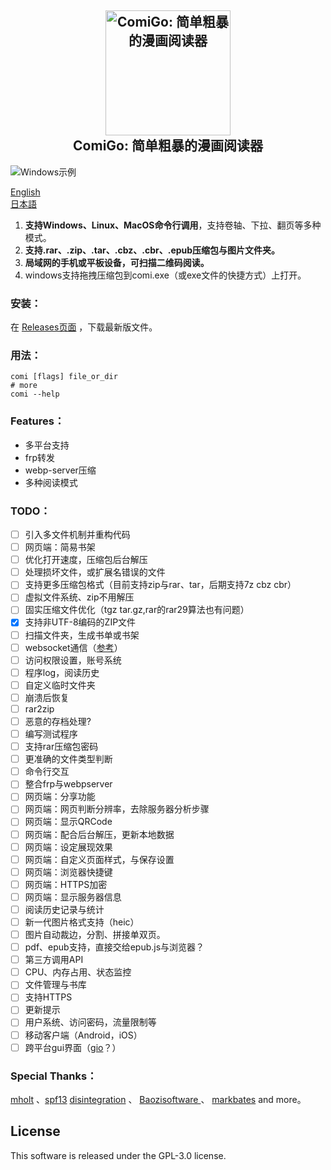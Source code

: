 <h2 align="center">
  <img src="https://raw.githubusercontent.com/yumenaka/comi/master/icon.ico" alt="ComiGo: 简单粗暴的漫画阅读器" width="200">
  <br>ComiGo: 简单粗暴的漫画阅读器<br>
</h2>

![Windows示例](https://www.yumenaka.net/wp-content/uploads/2020/08/sample.gif "Windows示例")

[English](https://github.com/yumenaka/comi/blob/master/README_EN.md)   
[日本語](https://github.com/yumenaka/comi/blob/master/README_JP.md)

1. **支持Windows、Linux、MacOS命令行调用**，支持卷轴、下拉、翻页等多种模式。
2. **支持.rar、.zip、.tar、.cbz、.cbr、.epub压缩包与图片文件夹。**
3. **局域网的手机或平板设备，可扫描二维码阅读。**  
4. windows支持拖拽压缩包到comi.exe（或exe文件的快捷方式）上打开。  
### 安装：
在 [Releases页面](https://github.com/yumenaka/comi/releases ) ，下载最新版文件。

### 用法：
```
comi [flags] file_or_dir
# more
comi --help

```

### Features：
- 多平台支持
- frp转发
- webp-server压缩
- 多种阅读模式

### TODO：
- [ ] 引入多文件机制并重构代码
- [ ] 网页端：简易书架
- [ ] 优化打开速度，压缩包后台解压
- [ ] 处理损坏文件，或扩展名错误的文件
- [ ] 支持更多压缩包格式（目前支持zip与rar、tar，后期支持7z cbz cbr）
- [ ] 虚拟文件系统、zip不用解压 
- [ ] 固实压缩文件优化（tgz tar.gz,rar的rar29算法也有问题）
- [x] 支持非UTF-8编码的ZIP文件
- [ ] 扫描文件夹，生成书单或书架
- [ ] websocket通信（[参考](https://github.com/Unrud/remote-touchpad)）
- [ ] 访问权限设置，账号系统
- [ ] 程序log，阅读历史
- [ ] 自定义临时文件夹
- [ ] 崩溃后恢复
- [ ] rar2zip
- [ ] 恶意的存档处理?
- [ ] 编写测试程序
- [ ] 支持rar压缩包密码
- [ ] 更准确的文件类型判断
- [ ] 命令行交互
- [ ] 整合frp与webpserver
- [ ] 网页端：分享功能
- [ ] 网页端：网页判断分辨率，去除服务器分析步骤
- [ ] 网页端：显示QRCode
- [ ] 网页端：配合后台解压，更新本地数据
- [ ] 网页端：设定展现效果
- [ ] 网页端：自定义页面样式，与保存设置
- [ ] 网页端：浏览器快捷键
- [ ] 网页端：HTTPS加密
- [ ] 网页端：显示服务器信息
- [ ] 阅读历史记录与统计
- [ ] 新一代图片格式支持（heic）
- [ ] 图片自动裁边，分割、拼接单双页。
- [ ] pdf、epub支持，直接交给epub.js与浏览器？
- [ ] 第三方调用API
- [ ] CPU、内存占用、状态监控
- [ ] 文件管理与书库
- [ ] 支持HTTPS
- [ ] 更新提示
- [ ] 用户系统、访问密码，流量限制等
- [ ] 移动客户端（Android，iOS）
- [ ] 跨平台gui界面（[gio](https://gioui.org/)？）

### Special Thanks：
[mholt](https://github.com/mholt)  、[spf13](https://github.com/spf13)  [disintegration](https://github.com/disintegration)   、 [Baozisoftware ](https://github.com/Baozisoftware) 、 [markbates](github.com/markbates/pkger)  and more。

## License

This software is released under the GPL-3.0 license.
